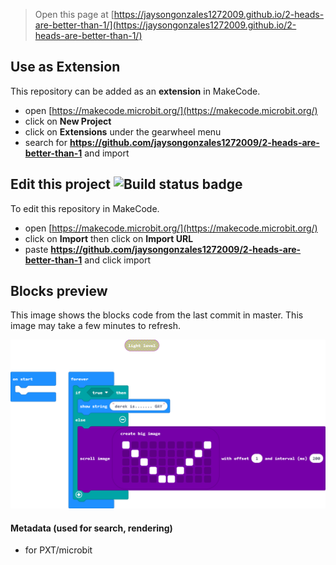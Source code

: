 
> Open this page at [https://jaysongonzales1272009.github.io/2-heads-are-better-than-1/](https://jaysongonzales1272009.github.io/2-heads-are-better-than-1/)

## Use as Extension

This repository can be added as an **extension** in MakeCode.

* open [https://makecode.microbit.org/](https://makecode.microbit.org/)
* click on **New Project**
* click on **Extensions** under the gearwheel menu
* search for **https://github.com/jaysongonzales1272009/2-heads-are-better-than-1** and import

## Edit this project ![Build status badge](https://github.com/jaysongonzales1272009/2-heads-are-better-than-1/workflows/MakeCode/badge.svg)

To edit this repository in MakeCode.

* open [https://makecode.microbit.org/](https://makecode.microbit.org/)
* click on **Import** then click on **Import URL**
* paste **https://github.com/jaysongonzales1272009/2-heads-are-better-than-1** and click import

## Blocks preview

This image shows the blocks code from the last commit in master.
This image may take a few minutes to refresh.

![A rendered view of the blocks](https://github.com/jaysongonzales1272009/2-heads-are-better-than-1/raw/master/.github/makecode/blocks.png)

#### Metadata (used for search, rendering)

* for PXT/microbit
<script src="https://makecode.com/gh-pages-embed.js"></script><script>makeCodeRender("{{ site.makecode.home_url }}", "{{ site.github.owner_name }}/{{ site.github.repository_name }}");</script>
